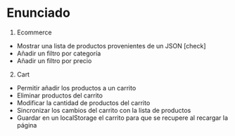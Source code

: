 # Enunciado

1. Ecommerce

- Mostrar una lista de productos provenientes de un JSON [check]
- Añadir un filtro por categoría
- Añadir un filtro por precio

2. Cart

- Permitir añadir los productos a un carrito
- Eliminar productos del carrito
- Modificar la cantidad de productos del carrito
- Sincronizar los cambios del carrito con la lista de productos
- Guardar en un localStorage el carrito para que se recupere al recargar la página